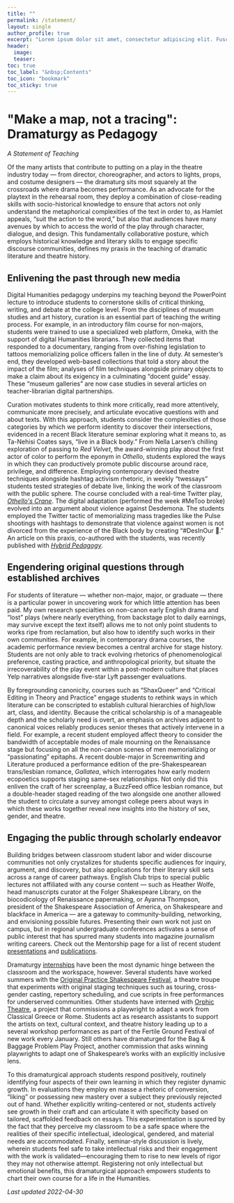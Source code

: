 ```yaml
---
title: ""
permalink: /statement/
layout: single
author_profile: true
excerpt: "Lorem ipsum dolor sit amet, consectetur adipiscing elit. Fusce vel fringilla odio"
header:
  image: 
  teaser: 
toc: true
toc_label: "&nbsp;Contents"
toc_icon: "bookmark"
toc_sticky: true
---
```


# "Make a map, not a tracing": Dramaturgy as Pedagogy
*A Statement of Teaching*

Of the many artists that contribute to putting on a play in the theatre industry today — from director, choreographer, and actors to lights, props, and costume designers — the dramaturg sits most squarely at the crossroads where drama becomes performance. As an advocate for the playtext in the rehearsal room, they deploy a combination of close-reading skills with socio-historical knowledge to ensure that actors not only understand the metaphorical complexities of the text in order to, as Hamlet appeals, “suit the action to the word,” but also that audiences have many avenues by which to access the world of the play through character, dialogue, and design. This fundamentally collaborative posture, which employs historical knowledge and literary skills to engage specific discourse communities, defines my praxis in the teaching of dramatic literature and theatre history.

## Enlivening the past through new media
Digital Humanities pedagogy underpins my teaching beyond the PowerPoint lecture to introduce students to cornerstone skills of critical thinking, writing, and debate at the college level. From the disciplines of museum studies and art history, curation is an essential part of teaching the writing process. For example, in an introductory film course for non-majors, students were trained to use a specialized web platform, Omeka, with the support of digital Humanities librarians. They collected items that responded to a documentary, ranging from over-fishing legislation to tattoos memorializing police officers fallen in the line of duty. At semester’s end, they developed web-based collections that told a story about the impact of the film; analyses of film techniques alongside primary objects to make a claim about its exigency in a culminating “docent guide” essay. These “museum galleries” are now case studies in several articles on teacher-librarian digital partnerships.

Curation motivates students to think more critically, read more attentively, communicate more precisely, and articulate evocative questions with and about texts. With this approach, students consider the complexities of those categories by which we perform identity to discover their intersections, evidenced in a recent Black literature seminar exploring what it means to, as Ta-Nehisi Coates says, “live in a Black body.” From Nella Larsen’s chilling exploration of passing to *Red Velvet*, the award-winning play about the first actor of color to perform the eponym in *Othello*, students explored the ways in which they can productively promote public discourse around race, privilege, and difference. Employing contemporary devised theatre techniques alongside hashtag activism rhetoric, in weekly “twessays” students tested strategies of debate live, linking the work of the classroom with the public sphere. The course concluded with a real-time Twitter play, [*Othello's Crane*](https://wke.lt/w/s/laNNl). The digital adaptation (performed the week #MeToo broke) evolved into an argument about violence against Desdemona. The students employed the Twitter tactic of memorializing mass tragedies like the Pulse shootings with hashtags to demonstrate that violence against women is not divorced from the experience of the Black body by creating “#DesInOur 🖤.” An article on this praxis, co-authored with the students, was recently published with [*Hybrid Pedagogy*](https://hybridpedagogy.org/othellosyllabus-twitter-as-play/).

## Engendering original questions through established archives
For students of literature — whether non-major, major, or graduate — there is a particular power in uncovering work for which little attention has been paid. My own research specialties on non-canon early English drama and “lost” plays (where nearly everything, from backstage plot to daily earnings, may survive except the text itself) allows me to not only point students to works ripe from reclamation, but also how to identify such works in their own communities. For example, in contemporary drama courses, the academic performance review becomes a central archive for stage history. Students are not only able to track evolving rhetorics of phenomenological preference, casting practice, and anthropological priority, but situate the irrecoverability of the play event within a post-modern culture that places Yelp narratives alongside five-star Lyft passenger evaluations.

By foregrounding canonicity, courses such as “ShaxQueer” and “Critical Editing in Theory and Practice” engage students to rethink ways in which literature can be conscripted to establish cultural hierarchies of high/low art, class, and identity. Because the critical scholarship is of a manageable depth and the scholarly need is overt, an emphasis on archives adjacent to canonical voices reliably produces senior theses that actively intervene in a field. For example, a recent student employed affect theory to consider the bandwidth of acceptable modes of male mourning on the Renaissance stage but focusing on all the non-canon scenes of men memorializing or “passionating” epitaphs. A recent double-major in Screenwriting and Literature produced a performance edition of the pre-Shakespearean trans/lesbian romance, *Gallatea*, which  interrogates how early modern ecopoetics supports staging same-sex relationships. Not only did this enliven the craft of her screenplay, a BuzzFeed office lesbian romance, but a double-header staged reading of the two alongside one another allowed the student to circulate a survey amongst college peers about ways in which these works together reveal new insights into the history of sex, gender, and theatre.

## Engaging the public through scholarly endeavor
Building bridges between classroom student labor and wider discourse communities not only crystalizes for students specific audiences for inquiry, argument, and discovery, but also applications for their literary skill sets across a range of career pathways. English Club trips to special public lectures not affiliated with any course content — such as Heather Wolfe, head manuscripts curator at the Folger Shakespeare Library, on the biocodicology of Renaissance papermaking, or Ayanna Thompson, president of the Shakespeare Association of America, on Shakespeare and blackface in America — are a gateway to community-building, networking, and envisioning possible futures. Presenting their own work not just on campus, but in regional undergraduate conferences activates a sense of public interest that has spurred many students into magazine journalism writing careers. Check out the Mentorship page for a list of recent student [presentations](https://elizabethetavares.com/mentorship/#presentations) and [publications](https://elizabethetavares.com/mentorship/#publications).

Dramaturgy [internships](https://elizabethetavares.com/mentorship/#internships) have been the most dynamic hinge between the classroom and the workspace, however. Several students have worked summers with the [Original Practice Shakespeare Festival](https://www.opsfest.org/apprentice-program.html), a theatre troupe that experiments with original staging techniques such as touring, cross-gender casting, repertory scheduling, and cue scripts in free performances for underserved communities. Other students have interned with [Orphic Theatre](https://www.orphicplays.org/), a project that commissions a playwright to adapt a work from Classical Greece or Rome. Students act as research assistants to support the artists on text, cultural context, and theatre history leading up to a several workshop performances as part of the Fertile Ground Festival of new work every January. Still others have dramaturged for the Bag & Baggage Problem Play Project, another commission that asks winning playwrights to adapt one of Shakespeare’s works with an explicitly inclusive lens.

To this dramaturgical approach students respond positively, routinely identifying four aspects of their own learning in which they register dynamic growth. In evaluations they employ en masse a rhetoric of conversion, “liking” or possessing new mastery over a subject they previously rejected out of hand. Whether explicitly writing-centered or not, students actively see growth in their craft and can articulate it with specificity based on tailored, scaffolded feedback on essays. This experimentation is spurred by the fact that they perceive my classroom to be a safe space where the realities of their specific intellectual, ideological, gendered, and material needs are accommodated. Finally, seminar-style discussion is lively, wherein students feel safe to take intellectual risks and their engagement with the work is validated—encouraging them to rise to new levels of rigor they may not otherwise attempt. Registering not only intellectual but emotional benefits, this dramaturgical approach empowers students to chart their own course for a life in the Humanities.

*Last updated 2022-04-30*
